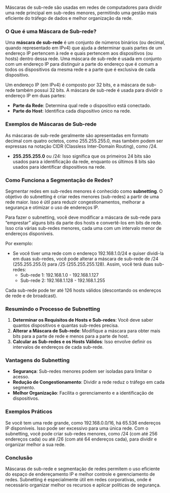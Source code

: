 Máscaras de sub-rede são usadas em redes de computadores para dividir uma rede principal em sub-redes menores, permitindo uma gestão mais eficiente do tráfego de dados e melhor organização da rede.

### O Que é uma Máscara de Sub-rede?

Uma **máscara de sub-rede** é um conjunto de números binários (ou decimal, quando representado em IPv4) que ajuda a determinar quais partes de um endereço IP pertencem à rede e quais pertencem aos dispositivos (ou hosts) dentro dessa rede. Uma máscara de sub-rede é usada em conjunto com um endereço IP para distinguir a parte do endereço que é comum a todos os dispositivos da mesma rede e a parte que é exclusiva de cada dispositivo.

Um endereço IP (em IPv4) é composto por 32 bits, e a máscara de sub-rede também possui 32 bits. A máscara de sub-rede é usada para dividir o endereço IP em duas partes:

- **Parte da Rede**: Determina qual rede o dispositivo está conectado.
- **Parte do Host**: Identifica cada dispositivo único na rede.

### Exemplos de Máscaras de Sub-rede

As máscaras de sub-rede geralmente são apresentadas em formato decimal com quatro octetos, como 255.255.255.0, mas também podem ser expressas na notação CIDR (Classless Inter-Domain Routing), como /24.

- **255.255.255.0** ou /24: Isso significa que os primeiros 24 bits são usados para a identificação da rede, enquanto os últimos 8 bits são usados para identificar dispositivos na rede.

### Como Funciona a Segmentação de Redes?

Segmentar redes em sub-redes menores é conhecido como **subnetting**. O objetivo do subnetting é criar redes menores (sub-redes) a partir de uma rede maior. Isso é útil para reduzir congestionamentos, melhorar a segurança e otimizar o uso de endereços IP.

Para fazer o subnetting, você deve modificar a máscara de sub-rede para “emprestar” alguns bits da parte dos hosts e convertê-los em bits de rede. Isso cria várias sub-redes menores, cada uma com um intervalo menor de endereços disponíveis.

Por exemplo:

- Se você tiver uma rede com o endereço 192.168.1.0/24 e quiser dividi-la em duas sub-redes, você pode alterar a máscara de sub-rede de /24 (255.255.255.0) para /25 (255.255.255.128). Assim, você terá duas sub-redes:
  - Sub-rede 1: 192.168.1.0 - 192.168.1.127
  - Sub-rede 2: 192.168.1.128 - 192.168.1.255


Cada sub-rede pode ter até 126 hosts válidos (descontando os endereços de rede e de broadcast).

### Resumindo o Processo de Subnetting

1. **Determinar os Requisitos de Hosts e Sub-redes**: Você deve saber quantos dispositivos e quantas sub-redes precisa.
2. **Alterar a Máscara de Sub-rede**: Modifique a máscara para obter mais bits para a parte de rede e menos para a parte de host.
3. **Calcular as Sub-redes e os Hosts Válidos**: Isso envolve definir os intervalos de endereços de cada sub-rede.

### Vantagens do Subnetting

- **Segurança**: Sub-redes menores podem ser isoladas para limitar o acesso.
- **Redução de Congestionamento**: Dividir a rede reduz o tráfego em cada segmento.
- **Melhor Organização**: Facilita o gerenciamento e a identificação de dispositivos.

### Exemplos Práticos

Se você tem uma rede grande, como 192.168.0.0/16, há 65.536 endereços IP disponíveis. Isso pode ser excessivo para uma única rede. Com o subnetting, você pode criar sub-redes menores, como /24 (com até 256 endereços cada) ou até /26 (com até 64 endereços cada), para dividir e organizar melhor a sua rede.

### Conclusão

Máscaras de sub-rede e segmentação de redes permitem o uso eficiente do espaço de endereçamento IP e melhor controle e gerenciamento de redes. Subnetting é especialmente útil em redes corporativas, onde é necessário organizar melhor os recursos e aplicar políticas de segurança.

